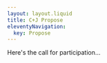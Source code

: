 ```yaml
---
layout: layout.liquid
title: C+J Propose
eleventyNavigation:
  key: Propose
---
```


Here's the call for participation...